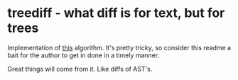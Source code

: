 # treediff - what diff is for text, but for trees

Implementation of
[this](http://www.scribd.com/doc/145729563/Simple-Fast-Algorithms-for-the-Editing-Distance-Between-Tree-and-Related-Problems)
algorithm. It's pretty tricky, so consider this readme a bait for the
author to get in done in a timely manner.

Great things will come from it. Like diffs of AST's.
